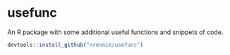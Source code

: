 # usefunc

An R package with some additional useful functions and snippets of code.

``` r
devtools::install_github("nrennie/usefunc")
```
